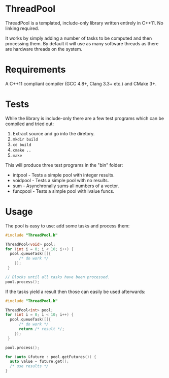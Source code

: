 ThreadPool
==========

ThreadPool is a templated, include-only library written entirely in C++11. No linking required.

It works by simply adding a number of tasks to be computed and then processing them. By default it will use as many software threads as there are hardware threads on the system.

Requirements
============

A C++11 compliant compiler (GCC 4.8+, Clang 3.3+ etc.) and CMake 3+.

Tests
=====

While the library is include-only there are a few test programs which can be compiled and tried out:

1. Extract source and go into the diretory.
2. `mkdir build`
3. `cd build`
4. `cmake ..`
5. `make`

This will produce three test programs in the "bin" folder:
* intpool - Tests a simple pool with integer results.
* voidpool - Tests a simple pool with no results.
* sum - Asynchronally sums all numbers of a vector.
* funcpool - Tests a simple pool with lvalue funcs.

Usage
=====
The pool is easy to use: add some tasks and process them:

```cpp
#include "ThreadPool.h"

ThreadPool<void> pool;
for (int i = 0; i < 10; i++) {
  pool.queueTask([]{
      /* do work */
    });
 }

// Blocks until all tasks have been processed.
pool.process();
```

If the tasks yield a result then those can easily be used afterwards:
```cpp
#include "ThreadPool.h"

ThreadPool<int> pool;
for (int i = 0; i < 10; i++) {
  pool.queueTask([]{
      /* do work */
      return /* result */;
    });
 }

pool.process();

for (auto &future : pool.getFutures()) {
  auto value = future.get();
  /* use results */
}
```
